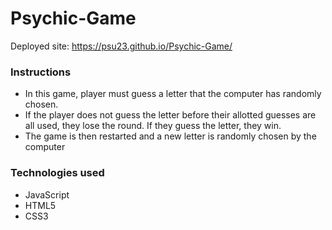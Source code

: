 # Psychic-Game

Deployed site: https://psu23.github.io/Psychic-Game/

### Instructions ###

* In this game, player must guess a letter that the computer has randomly chosen.
* If the player does not guess the letter before their allotted guesses are all used, they lose the round. If they guess the letter, they win.
* The game is then restarted and a new letter is randomly chosen by the computer

### Technologies used ###

* JavaScript
* HTML5
* CSS3
